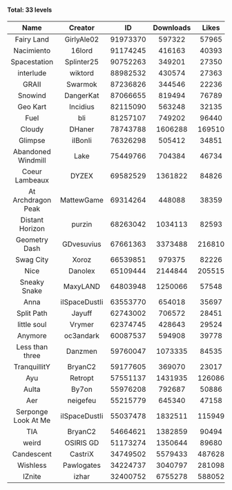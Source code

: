 #### Total: 33 levels

| Name | Creator | ID | Downloads | Likes |
|:---:|:---:|:---:|:---:|:---:|
| Fairy Land | GirlyAle02 | 91973370 | 597322 | 57965
| Nacimiento | 16lord | 91174245 | 416163 | 40393
| Spacestation | Splinter25 | 90752263 | 349201 | 27350
| interlude | wiktord | 88982532 | 430574 | 27363
| GRAII | Swarmok | 87236826 | 344546 | 22236
| Snowind | DangerKat | 87066655 | 819494 | 76789
| Geo Kart | Incidius | 82115090 | 563248 | 32135
| Fuel | bli | 81257107 | 749202 | 96440
| Cloudy | DHaner | 78743788 | 1606288 | 169510
| Glimpse | iIBonIi | 76326298 | 505412 | 34851
| Abandoned Windmill | Lake | 75449766 | 704384 | 46734
| Coeur Lambeaux | DYZEX | 69582529 | 1361822 | 84826
| At Archdragon Peak | MattewGame | 69314264 | 448088 | 38359
| Distant Horizon | purzin | 68263042 | 1034113 | 82593
| Geometry Dash | GDvesuvius | 67661363 | 3373488 | 216810
| Swag City | Xoroz | 66539851 | 979375 | 82226
| Nice | Danolex | 65109444 | 2144844 | 205515
| Sneaky Snake | MaxyLAND | 64803948 | 1250066 | 57548
| Anna | iISpaceDustIi | 63553770 | 654018 | 35697
| Split Path | Jayuff | 62743002 | 706572 | 28451
| little soul | Vrymer | 62374745 | 428643 | 29524
| Anymore | oc3andark | 60087537 | 594908 | 39778
| Less than three | Danzmen | 59760047 | 1073335 | 84535
| TranquillitY | BryanC2 | 59177605 | 369070 | 23017
| Ayu | Retropt | 57551137 | 1431935 | 126086
| Aulta | By7on | 55976208 | 792687 | 50886
| Aer | neigefeu | 55215779 | 645340 | 47158
| Serponge Look At Me | iISpaceDustIi | 55037478 | 1832511 | 115949
|  TIA | BryanC2 | 54664621 | 1382859 | 90494
| weird | OSIRIS GD | 51173274 | 1350644 | 89680
| Candescent | CastriX | 34749502 | 5579433 | 487628
| Wishless | Pawlogates | 34224737 | 3040797 | 281098
| IZnite | izhar | 32400752 | 6755278 | 588052
